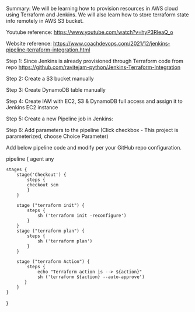 Summary: We will be learning how to provision resources in AWS cloud using Terraform and Jenkins. We will also learn how to store terraform state info remotely in AWS S3 bucket.

Youtube reference: https://www.youtube.com/watch?v=hyP3RleaQ_o

Website reference: https://www.coachdevops.com/2021/12/jenkins-pipeline-terraform-integration.html

Step 1: Since Jenkins is already provisioned through Terraform code from repo https://github.com/ravitejam-python/Jenkins-Terraform-Integration

Step 2: Create a S3 bucket manually

Step 3: Create DynamoDB table manually 

Step 4: Create IAM with EC2, S3 & DynamoDB full access and assign it to Jenkins EC2 instance

Step 5: Create a new Pipeline job in Jenkins:

Step 6: Add parameters to the pipeline (Click checkbox - This project is parameterized, choose Choice Parameter)

Add below pipeline code and modify per your GitHub repo configuration.

pipeline {
    agent any

    stages {
        stage('Checkout') {
            steps {
            checkout scm
            }
        }
        
        stage ("terraform init") {
            steps {
                sh ('terraform init -reconfigure') 
            }
        }
        stage ("terraform plan") {
            steps {
                sh ('terraform plan') 
            }
        }
                
        stage ("terraform Action") {
            steps {
                echo "Terraform action is --> ${action}"
                sh ('terraform ${action} --auto-approve') 
           }
        }
    }
}


